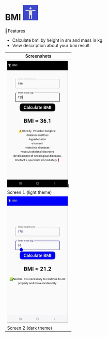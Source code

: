 <h1>BMI <img style="margin-right: 5px; width: 50px; height: 50px;" src="app/src/main/ic_launcher-playstore.png"></h1

## 🌟Features

- Calculate bmi by height in sm and mass in kg.
- View description about your bmi result.

| Screenshots   |
|---------------|
| <img src="appScreenshots/photo_1.jpg" width=200>) |
| Screen 1  (light theme) |
| <img src="appScreenshots/photo_2.jpg" width=200> |
| Screen 2  (dark theme) |